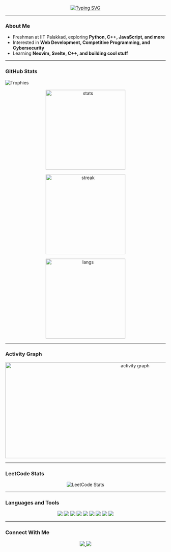 <!-- Profile README for kp21-07 -->

<!-- Typing SVG -->
<p align="center">
  <a href="https://git.io/typing-svg">
    <img src="https://readme-typing-svg.demolab.com?font=Fira+Code&size=24&pause=1000&color=FE8019&center=true&vCenter=true&width=435&lines=Hello+there!;I'm+Parjanya;" alt="Typing SVG" />
  </a>
</p>

---

### About Me
- Freshman at IIT Palakkad, exploring **Python, C++, JavaScript, and more**
- Interested in **Web Development, Competitive Programming, and Cybersecurity**
- Learning **Neovim, Svelte, C++, and building cool stuff**

---

### GitHub Stats

![Trophies](https://github-profile-trophy.vercel.app/?username=kp21-07&theme=gruvbox&margin-w=15&margin-h=15)

<p align="center">
  <img src="https://github-readme-stats.vercel.app/api?username=kp21-07&show_icons=true&theme=gruvbox" alt="stats" height="250"/>
</p>

<p align="center">
  <img src="https://github-readme-streak-stats.herokuapp.com/?user=kp21-07&theme=gruvbox" alt="streak" height="250"/>
</p>

<p align="center">
  <img src="https://github-readme-stats.vercel.app/api/top-langs/?username=kp21-07&layout=compact&theme=gruvbox" alt="langs" height="250"/>
</p>

---

### Activity Graph
<div align="center">
  <img src="https://github-readme-activity-graph.vercel.app/graph?username=kp21-07&theme=gruvbox" alt="activity graph" width="800" height="300"/>
</div>

---

### LeetCode Stats
<div align="center">
  <img src="https://leetcard.jacoblin.cool/kparjanya21?theme=dark&font=Fira%20Code&ext=contest" alt="LeetCode Stats" />
</div>


---

### Languages and Tools
<p align="center">
  <img src="https://img.shields.io/badge/Python-282828?style=for-the-badge&logo=python&logoColor=FABD2F"/>
  <img src="https://img.shields.io/badge/C++-282828?style=for-the-badge&logo=c%2B%2B&logoColor=FE8019"/>
  <img src="https://img.shields.io/badge/JavaScript-282828?style=for-the-badge&logo=javascript&logoColor=FABD2F"/>
  <img src="https://img.shields.io/badge/HTML5-282828?style=for-the-badge&logo=html5&logoColor=FB4934"/>
  <img src="https://img.shields.io/badge/CSS3-282828?style=for-the-badge&logo=css3&logoColor=83A598"/>
  <img src="https://img.shields.io/badge/Node.js-282828?style=for-the-badge&logo=node.js&logoColor=B8BB26"/>
  <img src="https://img.shields.io/badge/Git-282828?style=for-the-badge&logo=git&logoColor=FE8019"/>
  <img src="https://img.shields.io/badge/Linux-282828?style=for-the-badge&logo=linux&logoColor=D79921"/>
  <img src="https://img.shields.io/badge/Neovim-282828?style=for-the-badge&logo=neovim&logoColor=8EC07C"/>
</p>

---

<!-- ### 🚀 Featured Projects
- 🔗 [30 Days of Python](https://github.com/kp21-07) — My coding challenge: building small Python apps daily
- 🔗 [Neovim Config](https://github.com/kp21-07) — Setting up autocomplete, LSP, and snippets in Neovim
- 🔗 [Cool Scripts](https://github.com/kp21-07) — A collection of fun and useful utilities

--- -->

### Connect With Me
<p align="center">
  <a href="https://linkedin.com/in/parjanya-k">
    <img src="https://img.shields.io/badge/LinkedIn-282828?style=for-the-badge&logo=linkedin&logoColor=83A598"/>
  </a>
  <a href="mailto:your.email@kparjanya21@gmail.com">
    <img src="https://img.shields.io/badge/Email-282828?style=for-the-badge&logo=gmail&logoColor=FB4934"/>
  </a>
</p>
